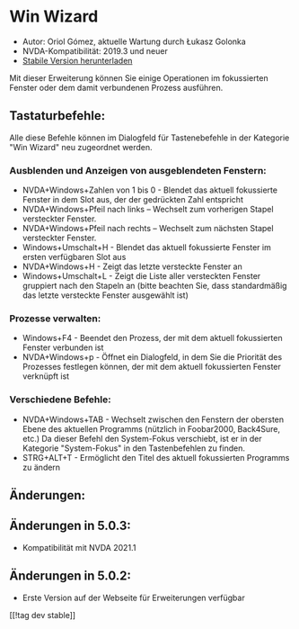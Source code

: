 # Win Wizard #

* Autor: Oriol Gómez, aktuelle Wartung durch Łukasz Golonka
* NVDA-Kompatibilität: 2019.3 und neuer
* [Stabile Version herunterladen][1]

Mit dieser Erweiterung können Sie einige Operationen im fokussierten Fenster
oder dem damit verbundenen Prozess ausführen.

## Tastaturbefehle:
Alle diese Befehle können im Dialogfeld für Tastenebefehle in der Kategorie
"Win Wizard" neu zugeordnet werden.
### Ausblenden und Anzeigen von ausgeblendeten Fenstern:
* NVDA+Windows+Zahlen von 1 bis 0 - Blendet das aktuell fokussierte Fenster
  in dem Slot aus, der der gedrückten Zahl entspricht
* NVDA+Windows+Pfeil nach links – Wechselt zum vorherigen Stapel versteckter
  Fenster.
* NVDA+Windows+Pfeil nach rechts – Wechselt zum nächsten Stapel versteckter
  Fenster.
* Windows+Umschalt+H - Blendet das aktuell fokussierte Fenster im ersten
  verfügbaren Slot aus
* NVDA+Windows+H - Zeigt das letzte versteckte Fenster an
* Windows+Umschalt+L - Zeigt die Liste aller versteckten Fenster gruppiert
  nach den Stapeln an (bitte beachten Sie, dass standardmäßig das letzte
  versteckte Fenster ausgewählt ist)

### Prozesse verwalten:
* Windows+F4 - Beendet den Prozess, der mit dem aktuell fokussierten Fenster
  verbunden ist
* NVDA+Windows+p - Öffnet ein Dialogfeld, in dem Sie die Priorität des
  Prozesses festlegen können, der mit dem aktuell fokussierten Fenster
  verknüpft ist

### Verschiedene Befehle:
* NVDA+Windows+TAB - Wechselt zwischen den Fenstern der obersten Ebene des
  aktuellen Programms (nützlich in Foobar2000, Back4Sure, etc.) Da dieser
  Befehl den System-Fokus verschiebt, ist er in der Kategorie "System-Fokus"
  in den Tastenbefehlen zu finden.
* STRG+ALT+T - Ermöglicht den Titel des aktuell fokussierten Programms zu
  ändern

## Änderungen:

## Änderungen in 5.0.3:

* Kompatibilität mit NVDA 2021.1

## Änderungen in 5.0.2:

- Erste Version auf der Webseite für Erweiterungen verfügbar

[[!tag dev stable]]

[1]: https://addons.nvda-project.org/files/get.php?file=winwizard
